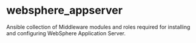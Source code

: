 # websphere_appserver
Ansible collection of Middleware modules and roles required for installing and configuring WebSphere Application Server.
